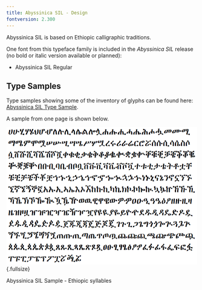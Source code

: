 ```yaml
---
title: Abyssinica SIL - Design
fontversion: 2.300
---
```


Abyssinica SIL is based on Ethiopic calligraphic traditions. 

One font from this typeface family is included in the *Abyssinica SIL* release (no bold or italic version available or planned):

* Abyssinica SIL Regular


## Type Samples

Type samples showing some of the inventory of glyphs can be found here: 
[Abyssinica SIL Type Sample](sample.md).

A sample from one page is shown below. 

![Abyssinica SIL Sample - Ethiopic syllables](../assets/images/AbyssinicaTypeSamplev2.png){.fullsize}
<!-- PRODUCT SITE IMAGE SRC https://software.sil.org/abyssinica/wp-content/uploads/sites/26/2019/09/AbyssinicaTypeSamplev2.png -->
<figcaption>Abyssinica SIL Sample - Ethiopic syllables</figcaption>

